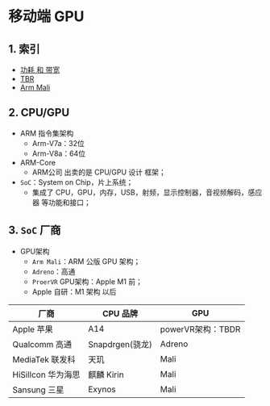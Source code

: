# 移动端 GPU

## 1. 索引

+ [功耗 和 带宽](./01_bandwidth.md)
+ [TBR](./02_tbr.md)
+ [Arm Mali](./03_arm_mali.md)

## 2. CPU/GPU

* ARM 指令集架构
	+ Arm-V7a：32位
	+ Arm-V8a：64位
* ARM-Core
	+ ARM公司 出卖的是 CPU/GPU 设计 框架；
* `SoC`：System on Chip，片上系统；
	+ 集成了 CPU，GPU，内存，USB，射频，显示控制器，音视频解码，感应器 等功能和接口；

## 3. `SoC` 厂商

* GPU架构
	+ `Arm Mali`：ARM 公版 GPU 架构；
	+ `Adreno`：高通
	+ `ProerVR` GPU架构：Apple M1 前；
	+ Apple 自研：M1 架构 以后

|厂商|CPU 品牌|GPU|
|--|--|--|
|Apple 苹果|A14|powerVR架构：TBDR|
|Qualcomm 高通|Snapdrgen(骁龙)|Adreno|
|MediaTek 联发科|天玑|Mali|
|HiSillcon 华为海思|麒麟 Kirin|Mali|
|Sansung 三星|Exynos|Mali|